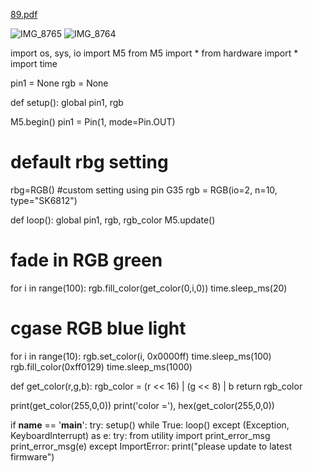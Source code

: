 
[89.pdf](https://github.com/mujifongfone/IXD-256-Muji/files/12900671/89.pdf)



![IMG_8765](https://github.com/mujifongfone/IXD-256-Muji/assets/146476309/6db67c2b-87b8-4ebf-90d1-ff9d751be3df)
![IMG_8764](https://github.com/mujifongfone/IXD-256-Muji/assets/146476309/4511a239-3c90-4d40-ab2b-84b157d2ea17)

import os, sys, io
import M5
from M5 import *
from hardware import *
import time


pin1 = None
rgb = None


def setup():
  global pin1, rgb

  M5.begin()
  pin1 = Pin(1, mode=Pin.OUT)
  # default rbg setting
  rbg=RGB()
  #custom setting using pin G35
  rgb = RGB(io=2, n=10, type="SK6812")


def loop():
  global pin1, rgb, rgb_color
  M5.update()
  # fade in RGB green
  for i in range(100):
      rgb.fill_color(get_color(0,i,0))
      time.sleep_ms(20)
  # cgase RGB blue light
  for i in range(10):
    rgb.set_color(i, 0x0000ff)
    time.sleep_ms(100)
  rgb.fill_color(0xff0129)
  time.sleep_ms(1000)
  
def get_color(r,g,b):
  rgb_color = (r << 16) | (g << 8) | b
  return rgb_color

print(get_color(255,0,0))
print('color ='), hex(get_color(255,0,0))

if __name__ == '__main__':
  try:
    setup()
    while True:
      loop()
  except (Exception, KeyboardInterrupt) as e:
    try:
      from utility import print_error_msg
      print_error_msg(e)
    except ImportError:
      print("please update to latest firmware")
